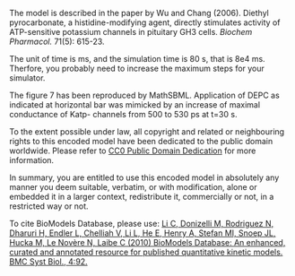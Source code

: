 

The model is described in the paper by Wu and Chang (2006). Diethyl
pyrocarbonate, a histidine-modifying agent, directly stimulates activity of
ATP-sensitive potassium channels in pituitary GH3 cells. _Biochem Pharmacol._
71(5): 615-23.

The unit of time is ms, and the simulation time is 80 s, that is 8e4 ms.
Therfore, you probably need to increase the maximum steps for your simulator.

The figure 7 has been reproduced by MathSBML. Application of DEPC as indicated
at horizontal bar was mimicked by an increase of maximal conductance of Katp-
channels from 500 to 530 ps at t=30 s.

  

To the extent possible under law, all copyright and related or neighbouring
rights to this encoded model have been dedicated to the public domain
worldwide. Please refer to [CC0 Public Domain
Dedication](http://creativecommons.org/publicdomain/zero/1.0/) for more
information.

In summary, you are entitled to use this encoded model in absolutely any
manner you deem suitable, verbatim, or with modification, alone or embedded it
in a larger context, redistribute it, commercially or not, in a restricted way
or not.

  

To cite BioModels Database, please use: [Li C, Donizelli M, Rodriguez N,
Dharuri H, Endler L, Chelliah V, Li L, He E, Henry A, Stefan MI, Snoep JL,
Hucka M, Le Novère N, Laibe C (2010) BioModels Database: An enhanced, curated
and annotated resource for published quantitative kinetic models. BMC Syst
Biol., 4:92.](http://www.ncbi.nlm.nih.gov/pubmed/20587024)

